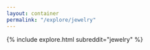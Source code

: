 ```yaml
---
layout: container
permalink: "/explore/jewelry"
---
```


<link rel="stylesheet" type="text/css" href="/static/css/explore.css">
{% include explore.html subreddit="jewelry" %}
